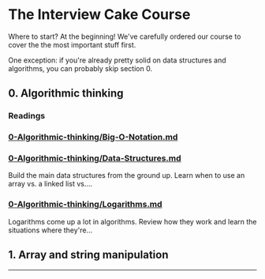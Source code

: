 # The Interview Cake Course
Where to start? At the beginning! We've carefully ordered our course to cover the the most important stuff first.

One exception: if you're already pretty solid on data structures and algorithms, you can probably skip section 0.

## 0. Algorithmic thinking
### Readings
### [0-Algorithmic-thinking/Big-O-Notation.md](0-Algorithmic-thinking/Big-O-Notation.md)

### [0-Algorithmic-thinking/Data-Structures.md](0-Algorithmic-thinking/Data-Structures.md)
Build the main data structures from the ground up. Learn when to use an array vs. a linked list vs.…
    
### [0-Algorithmic-thinking/Logarithms.md](0-Algorithmic-thinking/Logarithms.md)
Logarithms come up a lot in algorithms. Review how they work and learn the situations where they're…

## 1. Array and string manipulation
---
